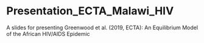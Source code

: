 # Presentation_ECTA_Malawi_HIV

A slides for presenting Greenwood et al. (2019, ECTA): An Equilibrium Model of the African HIV/AIDS Epidemic

